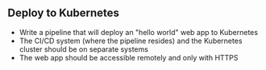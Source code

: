 ## Deploy to Kubernetes

* Write a pipeline that will deploy an "hello world" web app to Kubernetes 
* The CI/CD system (where the pipeline resides) and the Kubernetes cluster should be on separate systems
* The web app should be accessible remotely and only with HTTPS
